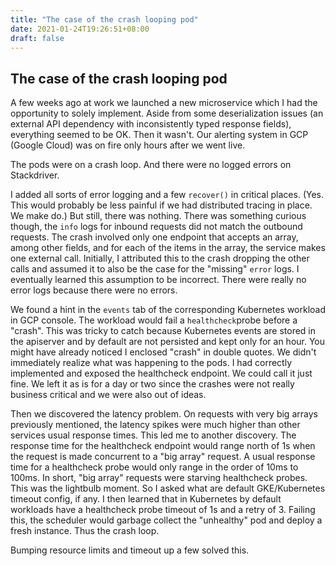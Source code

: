 ```yaml
---
title: "The case of the crash looping pod"
date: 2021-01-24T19:26:51+08:00
draft: false
---
```


## The case of the crash looping pod

A few weeks ago at work we launched a new microservice which I had the opportunity to solely implement. Aside from some deserialization issues (an external API dependency with inconsistently typed response fields), everything seemed to be OK. Then it wasn't. Our alerting system in GCP (Google Cloud) was on fire only hours after we went live.

The pods were on a crash loop. And there were no logged errors on Stackdriver.

I added all sorts of error logging and a few `recover()` in critical places. (Yes. This would probably be less painful if we had distributed tracing in place. We make do.) But still, there was nothing. There was something curious though, the `info` logs for inbound requests did not match the outbound requests. The crash involved only one endpoint that accepts an array, among other fields, and for each of the items in the array, the service makes one external call. Initially, I attributed this to the crash dropping the other calls and assumed it to also be the case for the "missing" `error` logs. I eventually learned this assumption to be incorrect. There were really no error logs because there were no errors.

We found a hint in the `events` tab of the corresponding Kubernetes workload in GCP console. The workload would fail a `healthcheck`probe before a "crash". This was tricky to catch because Kubernetes events are stored in the apiserver and by default are not persisted and kept only for an hour. You might have already noticed I enclosed "crash" in double quotes. We didn't immediately realize what was happening to the pods. I had correctly implemented and exposed the healthcheck endpoint. We could call it just fine. We left it as is for a day or two since the crashes were not really business critical and we were also out of ideas.

Then we discovered the latency problem. On requests with very big arrays previously mentioned, the latency spikes were much higher than other services usual response times. This led me to another discovery. The response time for the healthcheck endpoint would range north of 1s when the request is made concurrent to a "big array" request. A usual response time for a healthcheck probe would only range in the order of 10ms to 100ms. In short, "big array" requests were starving healthcheck probes. This was the lightbulb moment. So I asked what are default GKE/Kubernetes timeout config, if any. I then learned that in Kubernetes by default workloads have a healthcheck probe timeout of 1s and a retry of 3. Failing this, the scheduler would garbage collect the "unhealthy" pod and deploy a fresh instance. Thus the crash loop.

Bumping resource limits and timeout up a few solved this.

